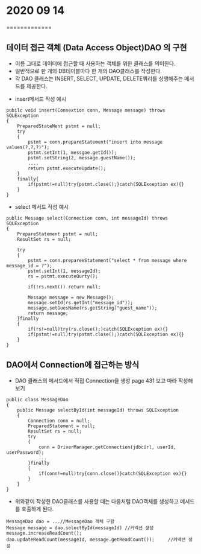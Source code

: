 # 2020 09 14
=============

## 데이터 접근 객체 (Data Access Object)DAO 의 구현
- 이름 그대로 데이터에 접근할 때 사용하는 객체를 위한 클래스를 의미한다.
- 일반적으로 한 개의 DB테이블마다 한 개의 DAO클래스를 작성한다.
- 각 DAO 클래스는 INSERT, SELECT, UPDATE, DELETE쿼리를 싱행해주는 메서드를 제공한다.

* insert메서드 작성 예시
```
pubilc void insert(Connextion conn, Message message) throws SQLException
{
	PreparedStateMent pstmt = null;
	try
	{
		pstmt = conn.prepareStatement("insert into message values(?,?,?)");
		pstmt.setInt(1, messgae.getId());
		pstmt.setString(2, message.guestName());
		....
		return pstmt.executeUpdate();
	}
	finally{
		if(pstmt!=null)try{pstmt.close();}catch(SQLException ex){}
	}
}
```

* select 메서드 작성 예시
```
public Message select(Connection conn, int messageId) throws SQLException
{
	PrepareStatement pstmt = null;
	ResultSet rs = null;

	try
	{
		pstmt = conn.prepareeStatement("select * from message where message_id = ?");
		pstmt.setInt(1, messageId);
		rs = pstmt.executeQurty();

		if(!rs.next()) return null;

		Message message = new Message();
		message.setId(rs.getInt("message_id"));
		message.setGuesName(rs.getString("guest_name"));
		return message;
	}finally
	{
		if(rs!=null)try(rs.close();)catch(SQLException ex){}
		if(pstmt!=null)try(pstmt.close();)catch(SQLException ex){}	
	}
}
```

## DAO에서 Connection에 접근하는 방식
*  DAO 클래스의 메서드에서 직접 Connection을 생성
page 431 보고 따라 작성해보기 
```
public class MessageDao
{
	public Message selectById(int messageId) throws SQLException
	{
		Connection conn = null;
		PreparedStatement = null;
		ResultSet rs = null;
		try
		{
			conn = DriverManager.getConnection(jdbcUrl, userId, userPassword);
			...
		}finally
		{
			if(conn!=null)try{conn.close()}catch(SQLException ex){}
		}
	}
}
```

- 위와같이 작성한 DAO클래스를 사용할 때는 다음처럼 DAO객체를 생성하고 메서드를 호출하게 된다.
```
MessageDao dao = ...//MessageDao 객체 구함
Message message = dao.selectById(messageId)	//커넥션 생성
message.increaseReadCount();
dao.updateReadCount(messageId, message.getReadCount());		//커넥션 생성
```